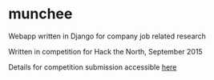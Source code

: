 # munchee
Webapp written in Django for company job related research

Written in competition for Hack the North, September 2015

Details for competition submission accessible [here](http://devpost.com/software/munchee)
